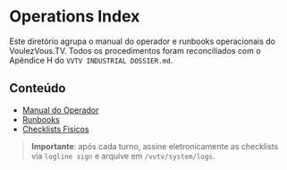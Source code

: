 # Operations Index

Este diretório agrupa o manual do operador e runbooks operacionais do
VoulezVous.TV. Todos os procedimentos foram reconciliados com o Apêndice H do
`VVTV INDUSTRIAL DOSSIER.md`.

## Conteúdo

- [Manual do Operador](./manual_do_operador.md)
- [Runbooks](./runbooks.md)
- [Checklists Físicos](./manual_do_operador.md#checklists)

> **Importante**: após cada turno, assine eletronicamente as checklists via
> `logline sign` e arquive em `/vvtv/system/logs`.
